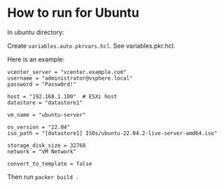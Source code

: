 # How to run for Ubuntu
                                 
In ubuntu directory:

Create `variables.auto.pkrvars.hcl`. See variables.pkr.hcl.

Here is an example:

```
vcenter_server = "vcenter.example.com"
username = "administrator@vsphere.local"
password = "Passw0rd!"

host = "192.168.1.100"  # ESXi host
datastore = "datastore1"

vm_name = "ubuntu-server"

os_version = "22.04"
iso_path = "[datastore1] ISOs/ubuntu-22.04.2-live-server-amd64.iso"

storage_disk_size = 32768
network = "VM Network"

convert_to_template = false
```

Then run `packer build .`
